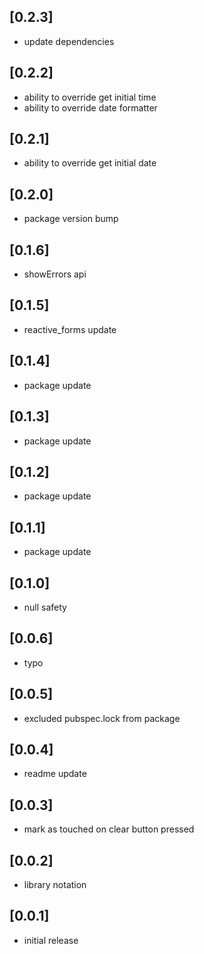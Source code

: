 ## [0.2.3]
* update dependencies

## [0.2.2]
* ability to override get initial time
* ability to override date formatter

## [0.2.1]
* ability to override get initial date

## [0.2.0]
* package version bump

## [0.1.6]
* showErrors api

## [0.1.5]
* reactive_forms update

## [0.1.4]
* package update

## [0.1.3]
* package update

## [0.1.2]
* package update

## [0.1.1]
* package update

## [0.1.0]
* null safety

## [0.0.6]
* typo

## [0.0.5]
* excluded pubspec.lock from package

## [0.0.4]
* readme update

## [0.0.3]
* mark as touched on clear button pressed

## [0.0.2]
* library notation

## [0.0.1]
* initial release

